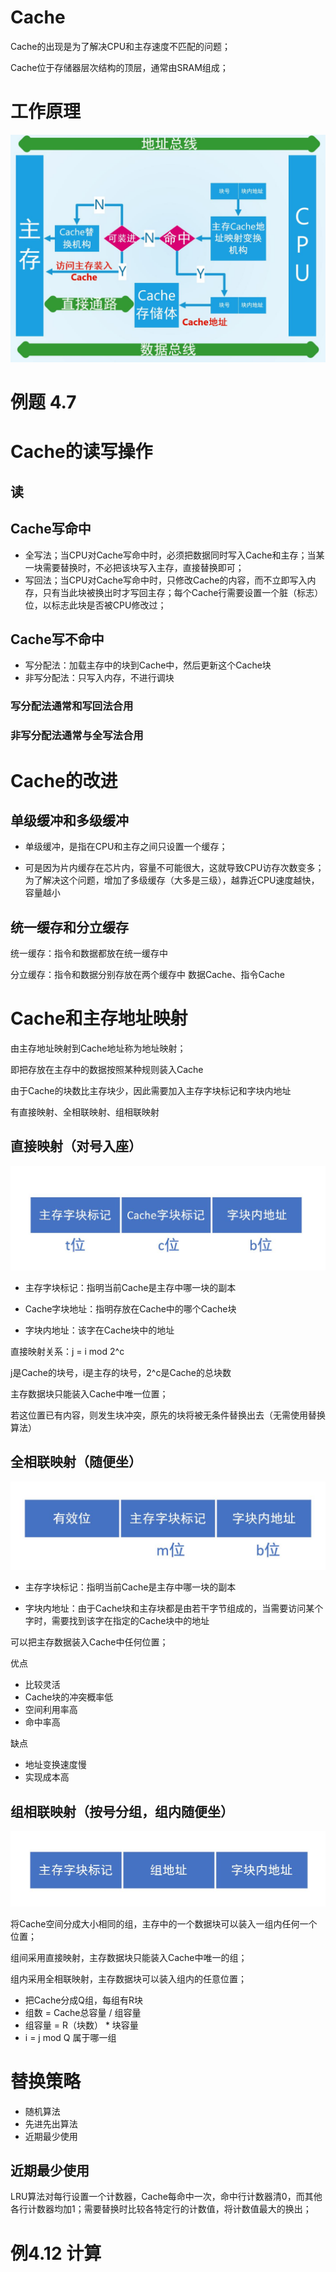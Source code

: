 # Cache
Cache的出现是为了解决CPU和主存速度不匹配的问题；

Cache位于存储器层次结构的顶层，通常由SRAM组成；

# 工作原理
![工作原理](https://raw.githubusercontent.com/Juston007/ComputerOrganization/main/Chapter4_Memory/img/Cache%E5%B7%A5%E4%BD%9C%E5%8E%9F%E7%90%86.jpg)

# 例题 4.7

# Cache的读写操作
## 读

## Cache写命中
* 全写法；当CPU对Cache写命中时，必须把数据同时写入Cache和主存；当某一块需要替换时，不必把该块写入主存，直接替换即可；
* 写回法；当CPU对Cache写命中时，只修改Cache的内容，而不立即写入内存，只有当此块被换出时才写回主存；每个Cache行需要设置一个脏（标志）位，以标志此块是否被CPU修改过；

## Cache写不命中
* 写分配法：加载主存中的块到Cache中，然后更新这个Cache块
* 非写分配法：只写入内存，不进行调块

### 写分配法通常和写回法合用
### 非写分配法通常与全写法合用


# Cache的改进
## 单级缓冲和多级缓冲
* 单级缓冲，是指在CPU和主存之间只设置一个缓存；

* 可是因为片内缓存在芯片内，容量不可能很大，这就导致CPU访存次数变多；为了解决这个问题，增加了多级缓存（大多是三级），越靠近CPU速度越快，容量越小
## 统一缓存和分立缓存
统一缓存：指令和数据都放在统一缓存中

分立缓存：指令和数据分别存放在两个缓存中    数据Cache、指令Cache

# Cache和主存地址映射
由主存地址映射到Cache地址称为地址映射；

即把存放在主存中的数据按照某种规则装入Cache

由于Cache的块数比主存块少，因此需要加入主存字块标记和字块内地址

有直接映射、全相联映射、组相联映射

## 直接映射（对号入座）
![直接映射](https://raw.githubusercontent.com/Juston007/ComputerOrganization/main/Chapter4_Memory/img/%E7%9B%B4%E6%8E%A5%E6%98%A0%E5%B0%84.jpg)

* 主存字块标记：指明当前Cache是主存中哪一块的副本

* Cache字块地址：指明存放在Cache中的哪个Cache块

* 字块内地址：该字在Cache块中的地址

直接映射关系：j = i mod 2^c

j是Cache的块号，i是主存的块号，2^c是Cache的总块数

主存数据块只能装入Cache中唯一位置；

若这位置已有内容，则发生块冲突，原先的块将被无条件替换出去（无需使用替换算法）


## 全相联映射（随便坐）
![全相联映射](https://raw.githubusercontent.com/Juston007/ComputerOrganization/main/Chapter4_Memory/img/%E5%85%A8%E7%9B%B8%E8%81%94%E6%98%A0%E5%B0%84%E6%96%B9%E5%BC%8F.jpg)

* 主存字块标记：指明当前Cache是主存中哪一块的副本

* 字块内地址：由于Cache块和主存块都是由若干字节组成的，当需要访问某个字时，需要找到该字在指定的Cache块中的地址

可以把主存数据装入Cache中任何位置；

优点
* 比较灵活
* Cache块的冲突概率低
* 空间利用率高
* 命中率高

缺点
* 地址变换速度慢
* 实现成本高

## 组相联映射（按号分组，组内随便坐）
![组相联映射](https://raw.githubusercontent.com/Juston007/ComputerOrganization/main/Chapter4_Memory/img/%E7%BB%84%E7%9B%B8%E8%81%94%E6%98%A0%E5%B0%84%E6%96%B9%E5%BC%8F.jpg)

将Cache空间分成大小相同的组，主存中的一个数据块可以装入一组内任何一个位置；

组间采用直接映射，主存数据块只能装入Cache中唯一的组；

组内采用全相联映射，主存数据块可以装入组内的任意位置；

* 把Cache分成Q组，每组有R块
* 组数 = Cache总容量 / 组容量
* 组容量 = R（块数） * 块容量
* i = j mod Q  属于哪一组

# 替换策略
* 随机算法
* 先进先出算法
* 近期最少使用

## 近期最少使用
LRU算法对每行设置一个计数器，Cache每命中一次，命中行计数器清0，而其他各行计数器均加1；需要替换时比较各特定行的计数值，将计数值最大的换出；

# 例4.12 计算